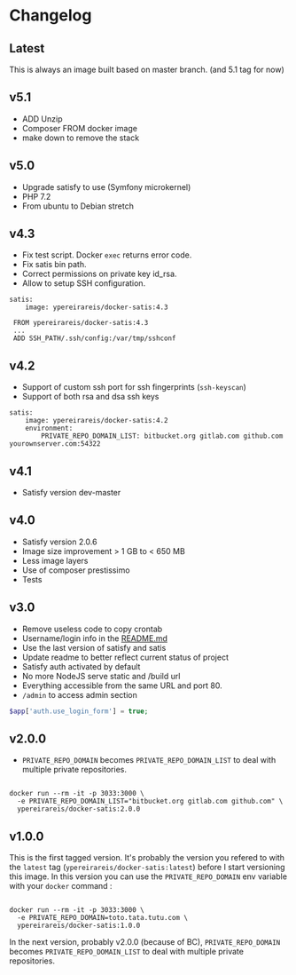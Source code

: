 # Changelog

## Latest

This is always an image built based on master branch. (and 5.1 tag for now)

## v5.1

* ADD Unzip
* Composer FROM docker image
* make down to remove the stack

## v5.0

* Upgrade satisfy to use (Symfony microkernel)
* PHP 7.2
* From ubuntu to Debian stretch

## v4.3

* Fix test script. Docker `exec` returns error code.
* Fix satis bin path.
* Correct permissions on private key id_rsa.
* Allow to setup SSH configuration.

```
satis:
    image: ypereirareis/docker-satis:4.3
```

```
 FROM ypereirareis/docker-satis:4.3
 ...
 ADD SSH_PATH/.ssh/config:/var/tmp/sshconf
```

## v4.2

* Support of custom ssh port for ssh fingerprints (`ssh-keyscan`)
* Support of both rsa and dsa ssh keys

```
satis:
    image: ypereirareis/docker-satis:4.2
    environment:
        PRIVATE_REPO_DOMAIN_LIST: bitbucket.org gitlab.com github.com yourownserver.com:54322
```

## v4.1

* Satisfy version dev-master

## v4.0

* Satisfy version 2.0.6
* Image size improvement > 1 GB to < 650 MB
* Less image layers
* Use of composer prestissimo
* Tests

## v3.0

* Remove useless code to copy crontab
* Username/login info in the [README.md](README.md)
* Use the last version of satisfy and satis
* Update readme to better reflect current status of project
* Satisfy auth activated by default
* No more NodeJS serve static and /build url
* Everything accessible from the same URL and port 80.
* `/admin` to access admin section

```php
$app['auth.use_login_form'] = true;
```

## v2.0.0

* `PRIVATE_REPO_DOMAIN` becomes `PRIVATE_REPO_DOMAIN_LIST` to deal with multiple private repositories.

```shell

docker run --rm -it -p 3033:3000 \
  -e PRIVATE_REPO_DOMAIN_LIST="bitbucket.org gitlab.com github.com" \
  ypereirareis/docker-satis:2.0.0

```

## v1.0.0

This is the first tagged version. It's probably the version you refered to with the `latest` tag (`ypereirareis/docker-satis:latest`) before I start versioning this image.
In this version you can use the `PRIVATE_REPO_DOMAIN` env variable with your `docker` command :

```shell

docker run --rm -it -p 3033:3000 \
  -e PRIVATE_REPO_DOMAIN=toto.tata.tutu.com \
  ypereirareis/docker-satis:1.0.0

```

In the next version, probably v2.0.0 (because of BC), `PRIVATE_REPO_DOMAIN` becomes `PRIVATE_REPO_DOMAIN_LIST` to deal with multiple private repositories.
